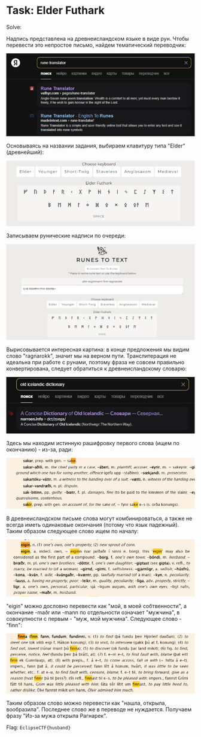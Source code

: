 # Task: Elder Futhark

Solve:

Надпись представлена на древнеисландском языке в виде рун. Чтобы перевести это непростое письмо, найдем тематический переводчик:

![](assets/1.png)

Основываясь на названии задания, выбираем клавитуру типа "Elder" (древнейший):

![](assets/2.png)

Записываем рунические надписи по очереди:

![](assets/3.png)

Вырисовывается интересная картина: в конце предложения мы видим слово "ragnarokk", значит мы на верном пути. Транслитерация не идеальна при работе с рунами, поэтому фраза не совсем правильно конвертирована, следует обратиться к древнеисландскому словарю:

![](assets/4.png)

Здесь мы находим истинную рашифровку первого слова (ищем по окончанию) - из-за, ради:

![](assets/5.png)

В древнеисландском письме слова могут комбинироваться, а также не всегда иметь одинаковые окончания (потому что язык падежный). Таким образом следующее слово ищем по началу:

![](assets/6.png)

"eigin" можно дословно перевести как "мой, в моей собтвенности", а окончание -maðr или -mann по отдельности означает "мужчина", в совокупности с первым - "муж, мой мужчина". Следующее слово - "finn":

![](assets/7.png)

Таким образом слово можно перевести как "нашла, открыла, вообразила". Последнее слово же в переводе не нуждается. Получаем фразу "Из-за мужа открыла Рагнарек".

Flag: `EclipseCTF{husband}`
